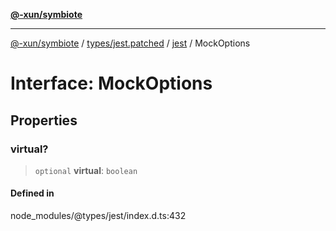 [**@-xun/symbiote**](../../../../../README.md)

***

[@-xun/symbiote](../../../../../README.md) / [types/jest.patched](../../../README.md) / [jest](../README.md) / MockOptions

# Interface: MockOptions

## Properties

### virtual?

> `optional` **virtual**: `boolean`

#### Defined in

node\_modules/@types/jest/index.d.ts:432
